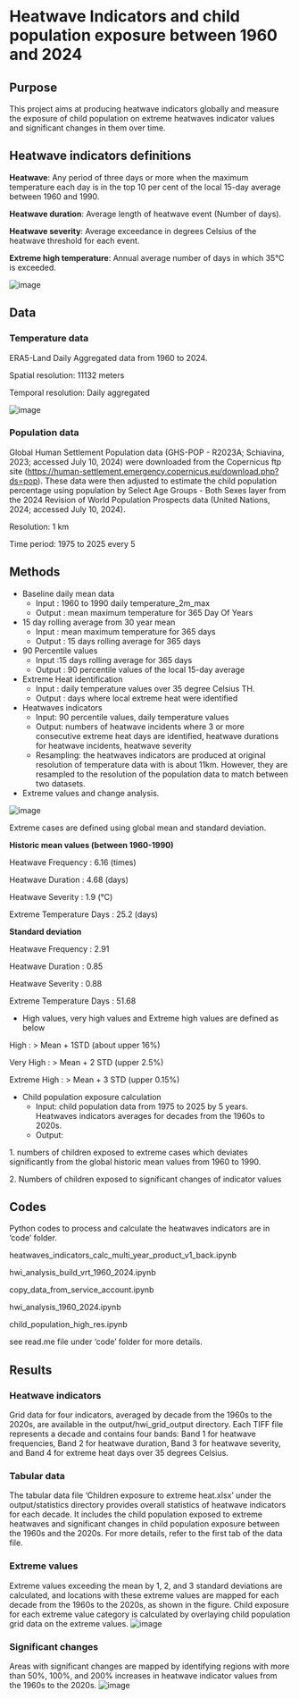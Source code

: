 # Heatwave Indicators and child population exposure between 1960 and 2024

## Purpose

This project aims at producing heatwave indicators globally and measure the exposure of child population on extreme heatwaves indicator values and significant changes in them over time.

## Heatwave indicators definitions

**Heatwave**: Any period of three days or more when the maximum temperature each day is in the top 10 per cent of the local 15-day average between 1960 and 1990.

**Heatwave duration**: Average length of heatwave event (Number of days).

**Heatwave severity**: Average exceedance in degrees Celsius of the heatwave threshold for each event.

**Extreme high temperature**: Annual average number of days in which 35°C is exceeded.

![image](docs/img/hw_definitions.png)

## Data

### Temperature data

ERA5-Land Daily Aggregated data from 1960 to 2024.

Spatial resolution: 11132 meters

Temporal resolution: Daily aggregated

![image](docs/img/era5.png)

### Population data

Global Human Settlement Population data (GHS-POP - R2023A; Schiavina, 2023; accessed July 10, 2024) were downloaded from the Copernicus ftp site (<https://human-settlement.emergency.copernicus.eu/download.php?ds=pop>). These data were then adjusted to estimate the child population percentage using population by Select Age Groups - Both Sexes layer from the 2024 Revision of World Population Prospects data (United Nations, 2024; accessed July 10, 2024).

Resolution: 1 km

Time period: 1975 to 2025 every 5

## Methods

- Baseline daily mean data
  - Input : 1960 to 1990 daily temperature_2m_max
  - Output : mean maximum temperature for 365 Day Of Years
- 15 day rolling average from 30 year mean
  - Input : mean maximum temperature for 365 days
  - Output : 15 days rolling average for 365 days
- 90 Percentile values
  - Input :15 days rolling average for 365 days
  - Output : 90 percentile values of the local 15-day average
- Extreme Heat identification
  - Input : daily temperature values over 35 degree Celsius TH.
  - Output : days where local extreme heat were identified
- Heatwaves indicators
  - Input: 90 percentile values, daily temperature values
  - Output: numbers of heatwave incidents where 3 or more consecutive extreme heat days are identified, heatwave durations for heatwave incidents, heatwave severity
  - Resampling: the heatwaves indicators are produced at original resolution of temperature data with is about 11km. However, they are resampled to the resolution of the population data to match between two datasets.
- Extreme values and change analysis.

![image](docs/img/normal_dist.png)

Extreme cases are defined using global mean and standard deviation.

**Historic mean values (between 1960-1990)**

Heatwave Frequency : 6.16 (times)

Heatwave Duration : 4.68 (days)

Heatwave Severity : 1.9 (°C)

Extreme Temperature Days : 25.2 (days)

**Standard deviation**

Heatwave Frequency : 2.91

Heatwave Duration : 0.85

Heatwave Severity : 0.88

Extreme Temperature Days : 51.68

- High values, very high values and Extreme high values are defined as below

High : > Mean + 1STD (about upper 16%)

Very High : > Mean + 2 STD (upper 2.5%)

Extreme High : > Mean + 3 STD (upper 0.15%)

- Child population exposure calculation
  - Input: child population data from 1975 to 2025 by 5 years. Heatwaves indicators averages for decades from the 1960s to 2020s.
  - Output:

1\. numbers of children exposed to extreme cases which deviates significantly from the global historic mean values from 1960 to 1990.

2\. Numbers of children exposed to significant changes of indicator values

## Codes

Python codes to process and calculate the heatwaves indicators are in ‘code’ folder.

heatwaves_indicators_calc_multi_year_product_v1_back.ipynb

hwi_analysis_build_vrt_1960_2024.ipynb

copy_data_from_service_account.ipynb

hwi_analysis_1960_2024.ipynb

child_population_high_res.ipynb

see read.me file under ‘code’ folder for more details.

## Results

### Heatwave indicators

Grid data for four indicators, averaged by decade from the 1960s to the 2020s, are available in the output/hwi_grid_output directory. Each TIFF file represents a decade and contains four bands: Band 1 for heatwave frequencies, Band 2 for heatwave duration, Band 3 for heatwave severity, and Band 4 for extreme heat days over 35 degrees Celsius.

### Tabular data

The tabular data file ‘Children exposure to extreme heat.xlsx’ under the output/statistics directory provides overall statistics of heatwave indicators for each decade. It includes the child population exposed to extreme heatwaves and significant changes in child population exposure between the 1960s and the 2020s. For more details, refer to the first tab of the data file.

### Extreme values

Extreme values exceeding the mean by 1, 2, and 3 standard deviations are calculated, and locations with these extreme values are mapped for each decade from the 1960s to the 2020s, as shown in the figure. Child exposure for each extreme value category is calculated by overlaying child population grid data on the extreme values.
![image](docs/img/ext1.png)

### Significant changes

Areas with significant changes are mapped by identifying regions with more than 50%, 100%, and 200% increases in heatwave indicator values from the 1960s to the 2020s.
![image](docs/img/ext2.png)
